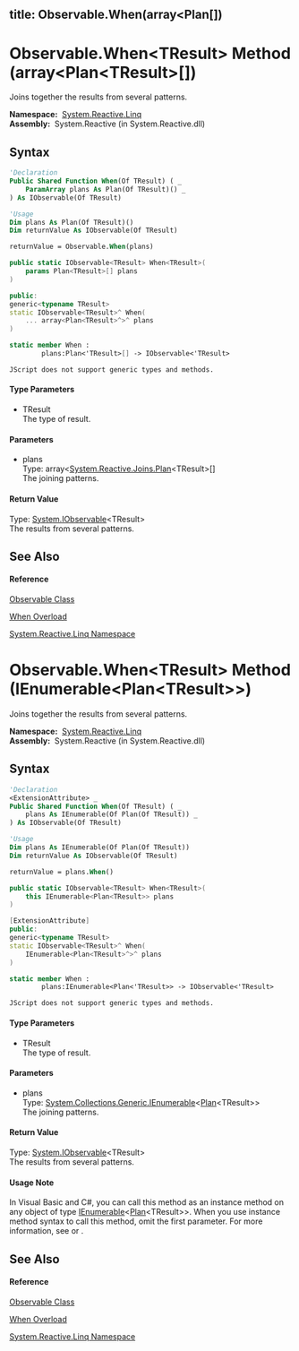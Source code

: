 title: Observable.When<TResult>(array<Plan<TResult>[])
---
# Observable.When\<TResult\> Method (array\<Plan\<TResult\>\[\])

Joins together the results from several patterns.

**Namespace:**  [System.Reactive.Linq](System.Reactive.Linq/System.Reactive.Linq)  
**Assembly:**  System.Reactive (in System.Reactive.dll)

## Syntax

```vb
'Declaration
Public Shared Function When(Of TResult) ( _
    ParamArray plans As Plan(Of TResult)() _
) As IObservable(Of TResult)
```

```vb
'Usage
Dim plans As Plan(Of TResult)()
Dim returnValue As IObservable(Of TResult)

returnValue = Observable.When(plans)
```

```csharp
public static IObservable<TResult> When<TResult>(
    params Plan<TResult>[] plans
)
```

```c++
public:
generic<typename TResult>
static IObservable<TResult>^ When(
    ... array<Plan<TResult>^>^ plans
)
```

```fsharp
static member When : 
        plans:Plan<'TResult>[] -> IObservable<'TResult> 
```

```jscript
JScript does not support generic types and methods.
```

#### Type Parameters

- TResult  
  The type of result.

#### Parameters

- plans  
  Type: array\<[System.Reactive.Joins.Plan](Plan/Plan(TResult))\<TResult\>\[\]  
  The joining patterns.

#### Return Value

Type: [System.IObservable](https://msdn.microsoft.com/en-us/library/Dd990377)\<TResult\>  
The results from several patterns.

## See Also

#### Reference

[Observable Class](Observable/Observable)

[When Overload](When/Observable.When)

[System.Reactive.Linq Namespace](System.Reactive.Linq/System.Reactive.Linq)

# Observable.When\<TResult\> Method (IEnumerable\<Plan\<TResult\>\>)

Joins together the results from several patterns.

**Namespace:**  [System.Reactive.Linq](System.Reactive.Linq/System.Reactive.Linq)  
**Assembly:**  System.Reactive (in System.Reactive.dll)

## Syntax

```vb
'Declaration
<ExtensionAttribute> _
Public Shared Function When(Of TResult) ( _
    plans As IEnumerable(Of Plan(Of TResult)) _
) As IObservable(Of TResult)
```

```vb
'Usage
Dim plans As IEnumerable(Of Plan(Of TResult))
Dim returnValue As IObservable(Of TResult)

returnValue = plans.When()
```

```csharp
public static IObservable<TResult> When<TResult>(
    this IEnumerable<Plan<TResult>> plans
)
```

```c++
[ExtensionAttribute]
public:
generic<typename TResult>
static IObservable<TResult>^ When(
    IEnumerable<Plan<TResult>^>^ plans
)
```

```fsharp
static member When : 
        plans:IEnumerable<Plan<'TResult>> -> IObservable<'TResult> 
```

```jscript
JScript does not support generic types and methods.
```

#### Type Parameters

- TResult  
  The type of result.

#### Parameters

- plans  
  Type: [System.Collections.Generic.IEnumerable](https://msdn.microsoft.com/en-us/library/9eekhta0)\<[Plan](Plan/Plan(TResult))\<TResult\>\>  
  The joining patterns.

#### Return Value

Type: [System.IObservable](https://msdn.microsoft.com/en-us/library/Dd990377)\<TResult\>  
The results from several patterns.

#### Usage Note

In Visual Basic and C\#, you can call this method as an instance method on any object of type [IEnumerable](https://msdn.microsoft.com/en-us/library/9eekhta0)\<[Plan](Plan/Plan(TResult))\<TResult\>\>. When you use instance method syntax to call this method, omit the first parameter. For more information, see [](https://msdn.microsoft.com/en-us/library/Bb384936) or [](https://msdn.microsoft.com/en-us/library/Bb383977).

## See Also

#### Reference

[Observable Class](Observable/Observable)

[When Overload](When/Observable.When)

[System.Reactive.Linq Namespace](System.Reactive.Linq/System.Reactive.Linq)
